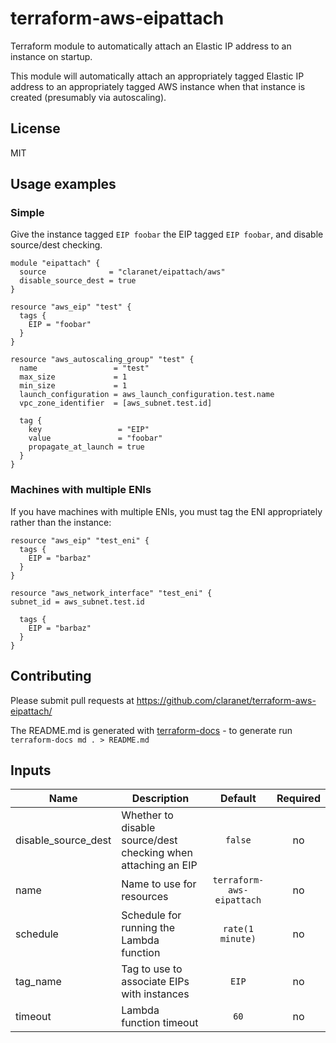 # terraform-aws-eipattach

Terraform module to automatically attach an Elastic IP address to an instance on startup.

This module will automatically attach an appropriately tagged Elastic IP address to an
appropriately tagged AWS instance when that instance is created (presumably via autoscaling).

## License

MIT

## Usage examples

### Simple

Give the instance tagged `EIP foobar` the EIP tagged `EIP foobar`, and disable
source/dest checking.

```hcl
module "eipattach" {
  source              = "claranet/eipattach/aws"
  disable_source_dest = true
}

resource "aws_eip" "test" {
  tags {
    EIP = "foobar"
  }
}

resource "aws_autoscaling_group" "test" {
  name                 = "test"
  max_size             = 1
  min_size             = 1
  launch_configuration = aws_launch_configuration.test.name
  vpc_zone_identifier  = [aws_subnet.test.id]

  tag {
    key                 = "EIP"
    value               = "foobar"
    propagate_at_launch = true
  }
}
```

### Machines with multiple ENIs

If you have machines with multiple ENIs, you must tag the ENI appropriately rather
than the instance:

```hcl
resource "aws_eip" "test_eni" {
  tags {
    EIP = "barbaz"
  }
}

resource "aws_network_interface" "test_eni" {
subnet_id = aws_subnet.test.id

  tags {
    EIP = "barbaz"
  }
}
```

## Contributing

Please submit pull requests at https://github.com/claranet/terraform-aws-eipattach/

The README.md is generated with
[terraform-docs](https://github.com/segmentio/terraform-docs) - to generate run
`terraform-docs md . > README.md`



## Inputs

| Name | Description | Default | Required |
|------|-------------|:-----:|:-----:|
| disable_source_dest | Whether to disable source/dest checking when attaching an EIP | `false` | no |
| name | Name to use for resources | `terraform-aws-eipattach` | no |
| schedule | Schedule for running the Lambda function | `rate(1 minute)` | no |
| tag_name | Tag to use to associate EIPs with instances | `EIP` | no |
| timeout | Lambda function timeout | `60` | no |

